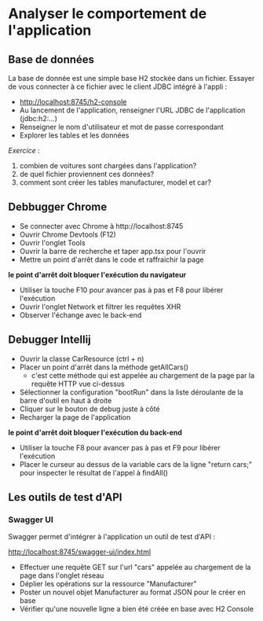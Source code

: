 # Analyser le comportement de l'application
## Base de données
La base de donnée est une simple base H2 stockée dans un fichier.
Essayer de vous connecter à ce fichier avec le client JDBC intégré à l'appli : 
- [http://localhost:8745/h2-console](http://localhost:8745/h2-console)
- Au lancement de l'application, renseigner l'URL JDBC de l'application (jdbc:h2:...)
- Renseigner le nom d'utilisateur et mot de passe correspondant
- Explorer les tables et les données

_Exercice_ : 
1. combien de voitures sont chargées dans l'application?
2. de quel fichier proviennent ces données?
3. comment sont créer les tables manufacturer, model et car?
 

## Debbugger Chrome
- Se connecter avec Chrome à http://localhost:8745
- Ouvrir Chrome Devtools (F12)
- Ouvrir l'onglet Tools
- Ouvrir la barre de recherche et taper app.tsx pour l'ouvrir
- Mettre un point d'arrêt dans le code et raffraichir la page

**le point d'arrêt doit bloquer l'exécution du navigateur**
- Utiliser la touche F10 pour avancer pas à pas et F8 pour libérer l'exécution
- Ouvrir l'onglet Network et filtrer les requêtes XHR
- Observer l'échange avec le back-end

## Debugger Intellij
- Ouvrir la classe CarResource (ctrl + n)
- Placer un point d'arrêt dans la méthode getAllCars()
  - c'est cette méthode qui est appelée au chargement de la page par la requête HTTP vue ci-dessus
- Sélectionner la configuration "bootRun" dans la liste déroulante de la barre d'outil en haut à droite
- Cliquer sur le bouton de debug juste à côté
- Recharger la page de l'application

**le point d'arrêt doit bloquer l'exécution du back-end**
- Utiliser la touche F8 pour avancer pas à pas et F9 pour libérer l'exécution
- Placer le curseur au dessus de la variable cars de la ligne "return cars;" pour inspecter le résultat de l'appel à findAll()

## Les outils de test d'API
### Swagger UI
Swagger permet d'intégrer à l'application un outil de test d'API :

[http://localhost:8745/swagger-ui/index.html](http://localhost:8745/swagger-ui/index.html)

- Effectuer une requête GET sur l'url "cars" appelée au chargement de la page dans l'onglet réseau
- Déplier les opérations sur la ressource "Manufacturer"
- Poster un nouvel objet Manufacturer au format JSON pour le créer en base
- Vérifier qu'une nouvelle ligne a bien été créée en base avec H2 Console
